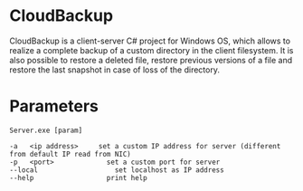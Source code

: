 # CloudBackup
CloudBackup is a client-server C# project for Windows OS, which allows to realize a complete backup of a custom directory in the client filesystem. It is also possible to restore a deleted file, restore previous versions of a file and restore the last snapshot in case of loss of the directory.

# Parameters

    Server.exe [param]

    -a   <ip address> 	  set a custom IP address for server (different from default IP read from NIC)
    -p   <port> 	        set a custom port for server
    --local 		          set localhost as IP address
    --help 		            print help
